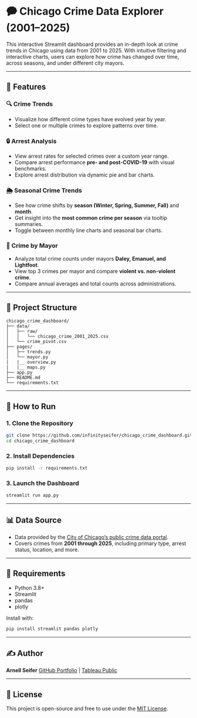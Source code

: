 # 🗭 Chicago Crime Data Explorer (2001–2025)

This interactive Streamlit dashboard provides an in-depth look at crime trends in Chicago using data from 2001 to 2025. With intuitive filtering and interactive charts, users can explore how crime has changed over time, across seasons, and under different city mayors.

---

## 📌 Features

### 🔍 Crime Trends

* Visualize how different crime types have evolved year by year.
* Select one or multiple crimes to explore patterns over time.

### 🔒 Arrest Analysis

* View arrest rates for selected crimes over a custom year range.
* Compare arrest performance **pre- and post-COVID-19** with visual benchmarks.
* Explore arrest distribution via dynamic pie and bar charts.

### 🌦️ Seasonal Crime Trends

* See how crime shifts by **season (Winter, Spring, Summer, Fall)** and **month**.
* Get insight into the **most common crime per season** via tooltip summaries.
* Toggle between monthly line charts and seasonal bar charts.

### 🏩 Crime by Mayor

* Analyze total crime counts under mayors **Daley, Emanuel, and Lightfoot**.
* View top 3 crimes per mayor and compare **violent vs. non-violent crime**.
* Compare annual averages and total counts across administrations.

---

## 📁 Project Structure

```
chicago_crime_dashboard/
├── data/
│   ├── raw/
│   │   └── chicago_crime_2001_2025.csv
│   └── crime_pivot.csv
├── pages/
│   ├── trends.py
│   └── mayor.py
|   |__ overview.py
|   |__ maps.py
├── app.py
├── README.md
└── requirements.txt
```

---

## 🚀 How to Run

### 1. Clone the Repository

```bash
git clone https://github.com/infinityseifer/chicago_crime_dashboard.git
cd chicago_crime_dashboard
```

### 2. Install Dependencies

```bash
pip install -r requirements.txt
```

### 3. Launch the Dashboard

```bash
streamlit run app.py
```

---

## 📊 Data Source

* Data provided by the [City of Chicago’s public crime data portal](https://data.cityofchicago.org/).
* Covers crimes from **2001 through 2025**, including primary type, arrest status, location, and more.

---

## 📌 Requirements

* Python 3.8+
* Streamlit
* pandas
* plotly

Install with:

```bash
pip install streamlit pandas plotly
```

---

## ✍️ Author

**Arnell Seifer**
[GitHub Portfolio](https://github.com/yourusername) | [Tableau Public](https://public.tableau.com/profile/yourprofile)

---

## 📃 License

This project is open-source and free to use under the [MIT License](LICENSE).
